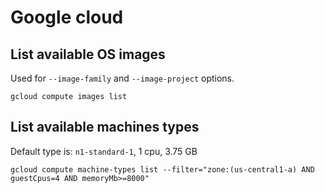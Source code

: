# Google cloud

## List available OS images

Used for `--image-family` and `--image-project` options.

```shell
gcloud compute images list
```

## List available machines types

Default type is: `n1-standard-1`, 1 cpu, 3.75 GB

```shell
gcloud compute machine-types list --filter="zone:(us-central1-a) AND guestCpus=4 AND memoryMb>=8000"
```
